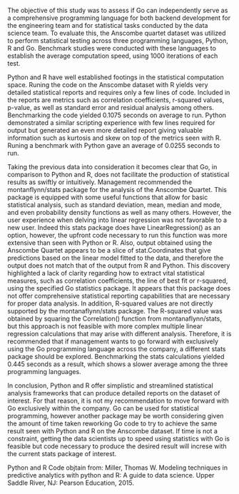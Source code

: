 The objective of this study was to assess if Go can independently serve as a comprehensive programming language for both backend development for the engineering team and for statistical tasks conducted by the data science team. To evaluate this, the Anscombe quartet dataset was utilized to perform statistical testing across three programming languages, Python, R and Go. Benchmark studies were conducted with these languages to establish the average computation speed, using 1000 iterations of each test.

Python and R have well established footings in the statistical computation space. Runing the code on the Anscombe dataset with R yields very detailed statistical reports and requires only a few lines of code. Included in the reports are metrics such as correlation coefficients, r-squared values, p-value, as well as standard error and residual analysis among others. Benchmarking the code yielded 0.1075 seconds on average to run. Python demonstrated a similar scripting experience with few lines required for output but generated an even more detailed report giving valuable information such as kurtosis and skew on top of the metrics seen with R. Runing a benchmark with Python gave an average of 0.0255 seconds to run.

Taking the previous data into consideration it becomes clear that Go, in comparison to Python and R, does not facilitate the production of statistical results as swiftly or intuitively. Management recommended the montanflynn/stats package for the analysis of the Anscombe Quartet. This package is equipped with some useful functions that allow for basic statistical analysis, such as standard deviation, mean, median and mode, and even probability density functions as well as many others. However, the user experience when delving into linear regression was not favorable to a new user. Indeed this stats package does have LinearRegression() as an option, however, the upfront code necessary to run this function was more extensive than seen with Python or R. Also, output obtained using the Anscombe Quartet appears to be a slice of stat.Coordinates that give predictions based on the linear model fitted to the data, and therefore the output does not match that of the output from R and Python. This discovery highlighted a lack of clarity regarding how to extract vital statistical measures, such as correlation coefficients, the line of best fit or r-squared, using the specified Go statistics package. It appears that this package does not offer comprehensive statistical reporting capabilities that are necessary for proper data analysis.  In addition, R-squared values are not directly supported by the montanaflynn/stats package. The R-squared value was obtained by squaring the Correlation() function from montanaflynn/stats, but this approach is not feasible with more complex multiple linear regression calculations that may arise with different analysis. Therefore, it is recommended that if management wants to go forward with exclusively using the Go programming language across the company, a different stats package should be explored. Benchmarking the stats calculations yielded 0.445 seconds as a result, which shows a slower average among the three programming languages.

In conclusion, Python and R offer simplistic and streamlined statistical analysis frameworks that can produce detailed reports on the dataset of interest. For that reason, it is not my recommendation to move forward with Go exclusively within the company. Go can be used for statistical programming, however another package may be worth considering given the amount of time taken reworking Go code to try to achieve the same result seen with Python and R on the Anscombe dataset. If time is not a constraint, getting the data scientists up to speed using statistics with Go is feasible but code necessary to produce the desired result will increse with the current stats package of interest.

Python and R Code objtain from:
Miller, Thomas W. Modeling techniques in predictive analytics with python and R: A guide to data science. Upper Saddle River, NJ: Pearson Education, 2015. 
